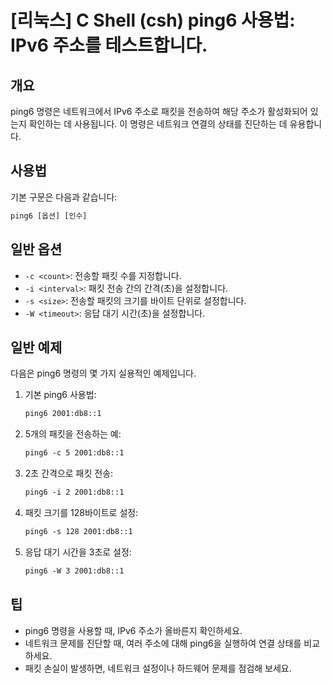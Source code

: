 # [리눅스] C Shell (csh) ping6 사용법: IPv6 주소를 테스트합니다.

## 개요
ping6 명령은 네트워크에서 IPv6 주소로 패킷을 전송하여 해당 주소가 활성화되어 있는지 확인하는 데 사용됩니다. 이 명령은 네트워크 연결의 상태를 진단하는 데 유용합니다.

## 사용법
기본 구문은 다음과 같습니다:

```csh
ping6 [옵션] [인수]
```

## 일반 옵션
- `-c <count>`: 전송할 패킷 수를 지정합니다.
- `-i <interval>`: 패킷 전송 간의 간격(초)을 설정합니다.
- `-s <size>`: 전송할 패킷의 크기를 바이트 단위로 설정합니다.
- `-W <timeout>`: 응답 대기 시간(초)을 설정합니다.

## 일반 예제
다음은 ping6 명령의 몇 가지 실용적인 예제입니다.

1. 기본 ping6 사용법:
   ```csh
   ping6 2001:db8::1
   ```

2. 5개의 패킷을 전송하는 예:
   ```csh
   ping6 -c 5 2001:db8::1
   ```

3. 2초 간격으로 패킷 전송:
   ```csh
   ping6 -i 2 2001:db8::1
   ```

4. 패킷 크기를 128바이트로 설정:
   ```csh
   ping6 -s 128 2001:db8::1
   ```

5. 응답 대기 시간을 3초로 설정:
   ```csh
   ping6 -W 3 2001:db8::1
   ```

## 팁
- ping6 명령을 사용할 때, IPv6 주소가 올바른지 확인하세요.
- 네트워크 문제를 진단할 때, 여러 주소에 대해 ping6을 실행하여 연결 상태를 비교하세요.
- 패킷 손실이 발생하면, 네트워크 설정이나 하드웨어 문제를 점검해 보세요.